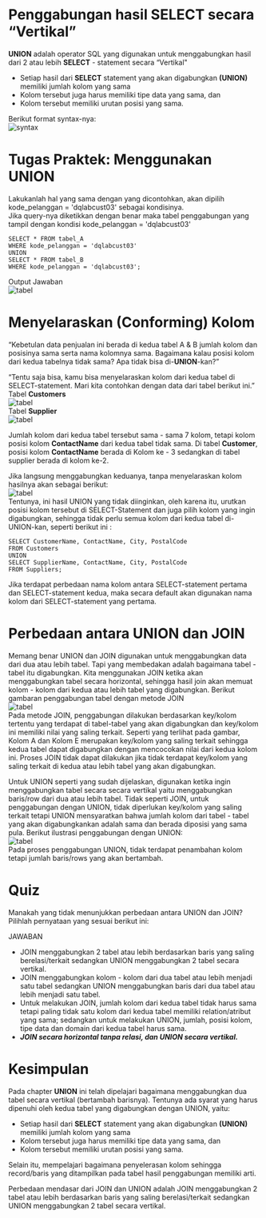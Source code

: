 # Penggabungan hasil SELECT secara “Vertikal”

**UNION** adalah operator SQL yang digunakan untuk menggabungkan hasil dari 2 atau lebih **SELECT** - statement secara “Vertikal"

- Setiap hasil dari **SELECT** statement yang akan digabungkan **(UNION)** memiliki jumlah kolom yang sama
- Kolom tersebut juga harus memiliki tipe data yang sama, dan
- Kolom tersebut memiliki urutan posisi yang sama.<br>

Berikut format syntax-nya: <br>
![syntax](union.png)<br>

# Tugas Praktek: Menggunakan UNION

Lakukanlah hal yang sama dengan yang dicontohkan, akan dipilih kode_pelanggan = 'dqlabcust03' sebagai kondisinya.<br>
Jika query-nya diketikkan dengan benar maka tabel penggabungan yang tampil dengan kondisi kode_pelanggan = 'dqlabcust03'

```
SELECT * FROM tabel_A
WHERE kode_pelanggan = 'dqlabcust03'
UNION
SELECT * FROM tabel_B
WHERE kode_pelanggan = 'dqlabcust03';
```

Output Jawaban<br>
![tabel](tabel_output1.png)<br>

# Menyelaraskan (Conforming) Kolom

“Kebetulan data penjualan ini berada di kedua tabel A & B jumlah kolom dan posisinya sama serta nama kolomnya sama. Bagaimana kalau posisi kolom dari kedua tabelnya tidak sama? Apa tidak bisa di-**UNION**-kan?”

“Tentu saja bisa, kamu bisa menyelaraskan kolom dari kedua tabel di SELECT-statement. Mari kita contohkan dengan data dari tabel berikut ini.”<br>
Tabel **Customers**<br>
![tabel](tabel_customer.png)<br>
Tabel **Supplier**<br>
![tabel](tabel_supplier.png)<br>

Jumlah kolom dari kedua tabel tersebut sama - sama 7 kolom, tetapi kolom posisi kolom **ContactName** dari kedua tabel tidak sama. Di tabel **Customer**, posisi kolom **ContactName** berada di Kolom ke - 3 sedangkan di tabel supplier berada di kolom ke-2.<br>

Jika langsung menggabungkan keduanya, tanpa menyelaraskan kolom hasilnya akan sebagai berikut:<br>
![tabel](tabel_cussup.png)<br>
Tentunya, ini hasil UNION yang tidak diinginkan, oleh karena itu, urutkan posisi kolom tersebut di SELECT-Statement dan juga pilih kolom yang ingin digabungkan, sehingga tidak perlu semua kolom dari kedua tabel di-UNION-kan, seperti berikut ini :<br>

```
SELECT CustomerName, ContactName, City, PostalCode
FROM Customers
UNION
SELECT SupplierName, ContactName, City, PostalCode
FROM Suppliers;
```

Jika terdapat perbedaan nama kolom antara SELECT-statement pertama dan SELECT-statement kedua, maka secara default akan digunakan nama kolom dari SELECT-statement yang pertama.

# Perbedaan antara UNION dan JOIN

Memang benar UNION dan JOIN digunakan untuk menggabungkan data dari dua atau lebih tabel. Tapi yang membedakan adalah bagaimana tabel - tabel itu digabungkan. Kita menggunakan JOIN ketika akan menggabungkan tabel secara horizontal, sehingga hasil join akan memuat kolom - kolom dari kedua atau lebih tabel yang digabungkan. Berikut gambaran penggabungan tabel dengan metode JOIN<br>
![tabel](tabel_1.png)<br>
Pada metode JOIN, penggabungan dilakukan berdasarkan key/kolom tertentu yang terdapat di tabel-tabel yang akan digabungkan dan key/kolom ini memiliki nilai yang saling terkait. Seperti yang terlihat pada gambar, Kolom A dan Kolom E merupakan key/kolom yang saling terkait sehingga kedua tabel dapat digabungkan dengan mencocokan nilai dari kedua kolom ini. Proses JOIN tidak dapat dilakukan jika tidak terdapat key/kolom yang saling terkait di kedua atau lebih tabel yang akan digabungkan.<br>

Untuk UNION seperti yang sudah dijelaskan, digunakan ketika ingin menggabungkan tabel secara secara vertikal yaitu menggabungkan baris/row dari dua atau lebih tabel. Tidak seperti JOIN, untuk penggabungan dengan UNION, tidak diperlukan key/kolom yang saling terkait tetapi UNION mensyaratkan bahwa jumlah kolom dari tabel - tabel yang akan digabungkankan adalah sama dan berada diposisi yang sama pula. Berikut ilustrasi penggabungan dengan UNION:<br>
![tabel](tabel_2.png)<br>
Pada proses penggabungan UNION, tidak terdapat penambahan kolom tetapi jumlah baris/rows yang akan bertambah.

# Quiz

Manakah yang tidak menunjukkan perbedaan antara UNION dan JOIN?<br>
Pilihlah pernyataan yang sesuai berikut ini:<br>

JAWABAN

- JOIN menggabungkan 2 tabel atau lebih berdasarkan baris yang saling berelasi/terkait sedangkan UNION menggabungkan 2 tabel secara vertikal.
- JOIN menggabungkan kolom - kolom dari dua tabel atau lebih menjadi satu tabel sedangkan UNION menggabungkan baris dari dua tabel atau lebih menjadi satu tabel.
- Untuk melakukan JOIN, jumlah kolom dari kedua tabel tidak harus sama tetapi paling tidak satu kolom dari kedua tabel memiliki relation/atribut yang sama; sedangkan untuk melakukan UNION, jumlah, posisi kolom, tipe data dan domain dari kedua tabel harus sama.
- **_JOIN secara horizontal tanpa relasi, dan UNION secara vertikal._**

# Kesimpulan

Pada chapter **UNION** ini telah dipelajari bagaimana menggabungkan dua tabel secara vertikal (bertambah barisnya). Tentunya ada syarat yang harus dipenuhi oleh kedua tabel yang digabungkan dengan UNION, yaitu:<br>

- Setiap hasil dari **SELECT** statement yang akan digabungkan **(UNION)** memiliki jumlah kolom yang sama
- Kolom tersebut juga harus memiliki tipe data yang sama, dan
- Kolom tersebut memiliki urutan posisi yang sama.<br>

Selain itu, mempelajari bagaimana penyelerasan kolom sehingga record/baris yang ditampilkan pada tabel hasil penggabungan memiliki arti.<br>

Perbedaan mendasar dari JOIN dan UNION adalah JOIN menggabungkan 2 tabel atau lebih berdasarkan baris yang saling berelasi/terkait sedangkan UNION menggabungkan 2 tabel secara vertikal.
